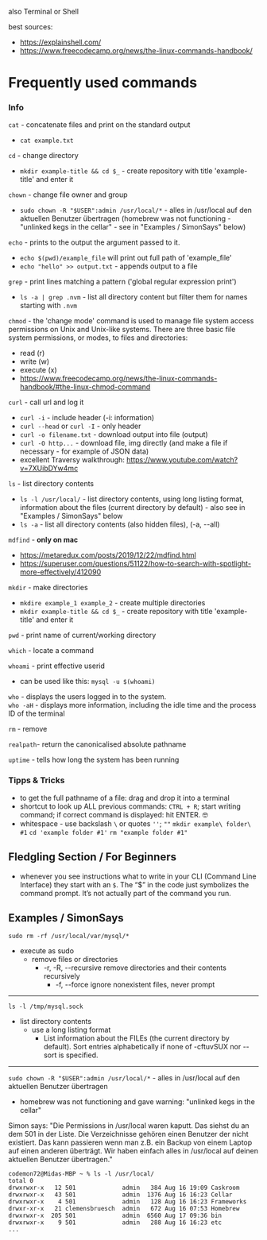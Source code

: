 also Terminal or Shell

best sources:
- https://explainshell.com/
- https://www.freecodecamp.org/news/the-linux-commands-handbook/


# Frequently used commands

### Info

`cat` - concatenate files and print on the standard output
  - `cat example.txt`

`cd` - change directory
  - `mkdir example-title && cd $_` - create repository with title 'example-title' and enter it

`chown` - change file owner and group
  - `sudo chown -R "$USER":admin /usr/local/*` - alles in /usr/local auf den aktuellen Benutzer übertragen (homebrew was not functioning - "unlinked kegs in the cellar" - see in "Examples / SimonSays" below)

`echo` - prints to the output the argument passed to it.
  - `echo $(pwd)/example_file` will print out full path of 'example_file'
  - `echo "hello" >> output.txt` - appends output to a file

`grep` - print lines matching a pattern ('global regular expression print')
  - `ls -a | grep .nvm` - list all directory content but filter them for names starting with `.nvm`

`chmod` - the 'change mode' command is used to manage file system access permissions on Unix and Unix-like systems. There are three basic file system permissions, or modes, to files and directories:
  - read (r)
  - write (w)
  - execute (x)
- https://www.freecodecamp.org/news/the-linux-commands-handbook/#the-linux-chmod-command

`curl` - call url and log it
  - `curl -i` - include header (-i: information)
  - `curl --head` or `curl -I` - only header
  - `curl -o filename.txt` - download output into file (output)
  - `curl -O http...` - download file, img directly (and make a file if necessary - for example of JSON data)
  - excellent Traversy walkthrough: https://www.youtube.com/watch?v=7XUibDYw4mc

`ls` - list directory contents
  - `ls -l /usr/local/` - list directory contents, using long listing format, information about the files (current directory by default) - also see in "Examples / SimonSays" below
  - `ls -a` - list all directory contents (also hidden files), (-a, --all)

`mdfind` - **only on mac** 
  - https://metaredux.com/posts/2019/12/22/mdfind.html
  - https://superuser.com/questions/51122/how-to-search-with-spotlight-more-effectively/412090

`mkdir` - make directories
  - `mkdire example_1 example_2` - create multiple directories
  - `mkdir example-title && cd $_` - create repository with title 'example-title' and enter it

`pwd` - print name of current/working directory

`which` - locate a command

`whoami` - print effective userid
  - can be used like this: `mysql -u $(whoami)`

`who` - displays the users logged in to the system.  
`who -aH` - displays more information, including the idle time and the process ID of the terminal

`rm` - remove

`realpath`- return the canonicalised absolute pathname

`uptime` - tells how long the system has been running


### Tipps & Tricks

- to get the full pathname of a file: drag and drop it into a terminal
- shortcut to look up ALL previous commands: `CTRL + R`; start writing command; if correct command is displayed: hit ENTER. 🤓
- whitespace - use backslash `\` or quotes `''`; `""`
  `mkdir example\ folder\ #1`
  `cd 'example folder #1'`
  `rm "example folder #1"`
 
## Fledgling Section / For Beginners

- whenever you see instructions what to write in your CLI (Command Line Interface) they start with an `$`. The “$” in the code just symbolizes the command prompt. It’s not actually part of the command you run.



## Examples / SimonSays

`sudo rm -rf /usr/local/var/mysql/*` 
- execute as sudo
    - remove files or directories
        - -r, -R, --recursive
       remove directories and their contents recursively
          - -f, --force
          ignore nonexistent files, never prompt

---

`ls -l /tmp/mysql.sock` 
- list directory contents  
    - use a long listing format
      - List information about the FILEs (the current directory by default).  Sort entries alphabetically if none of -cftuvSUX nor --sort is specified.

--- 

`sudo chown -R "$USER":admin /usr/local/*` - alles in /usr/local auf den aktuellen Benutzer übertragen
  - homebrew was not functioning and gave warning: "unlinked kegs in the cellar"

Simon says:
"Die Permissions in /usr/local  waren kaputt. Das siehst du an dem 501 in der Liste. Die Verzeichnisse gehören einen Benutzer der nicht existiert. Das kann passieren wenn man z.B. ein Backup von einem Laptop auf einen anderen überträgt.
Wir haben einfach alles in /usr/local auf deinen aktuellen Benutzer übertragen."

```
codemon72@Midas-MBP ~ % ls -l /usr/local/
total 0
drwxrwxr-x   12 501             admin   384 Aug 16 19:09 Caskroom
drwxrwxr-x   43 501             admin  1376 Aug 16 16:23 Cellar
drwxrwxr-x    4 501             admin   128 Aug 16 16:23 Frameworks
drwxr-xr-x   21 clemensbruesch  admin   672 Aug 16 07:53 Homebrew
drwxrwxr-x  205 501             admin  6560 Aug 17 09:36 bin
drwxrwxr-x    9 501             admin   288 Aug 16 16:23 etc
...
```
